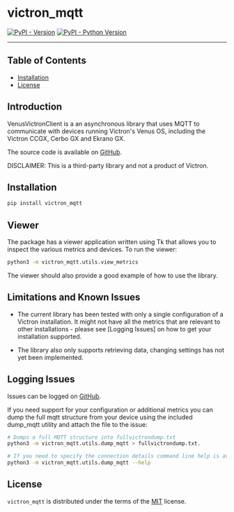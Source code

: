 # victron_mqtt

[![PyPI - Version](https://img.shields.io/pypi/v/victron_mqtt.svg)](https://pypi.org/project/victron_mqtt)
[![PyPI - Python Version](https://img.shields.io/pypi/pyversions/victron_mqtt.svg)](https://pypi.org/project/victron_mqtt)

-----

## Table of Contents

- [Installation](#installation)
- [License](#license)

## Introduction

VenusVictronClient is a an asynchronous library that uses MQTT to communicate with devices running Victron's Venus OS,
including the Victron CCGX, Cerbo GX and Ekrano GX.

The source code is available on [GitHub](https://github.com/tomer-w/victron_mqtt).

DISCLAIMER: This is a third-party library and not a product of Victron.

## Installation

```bash
pip install victron_mqtt
```


## Viewer

The package has a viewer application written using Tk that allows you to inspect the various metrics and devices. To 
run the viewer:

```bash
python3 -m victron_mqtt.utils.view_metrics
```

The viewer should also provide a good example of how to use the library.

## Limitations and Known Issues

- The current library has been tested with only a single configuration of a Victron installation. It might not have all the metrics
that are relevant to other installations - please see [Logging Issues] on how to get your installation supported.

- The library also only supports retrieving data, changing settings has not yet been implemented.


## Logging Issues

Issues can be logged on [GitHub](https://github.com/tomer-w/victron_mqtt/issues).

If you need support for your configuration or additional metrics you can dump the full mqtt structure from your device 
using the included dump_mqtt utility and attach the file to the issue:
```bash
# Dumps a full MQTT structure into fullvictrondump.txt
python3 -m victron_mqtt.utils.dump_mqtt > fullvictrondump.txt.

# If you need to specify the connection details command line help is available:
python3 -m victron_mqtt.utils.dump_mqtt --help
```



## License

`victron_mqtt` is distributed under the terms of the [MIT](https://spdx.org/licenses/MIT.html) license.
